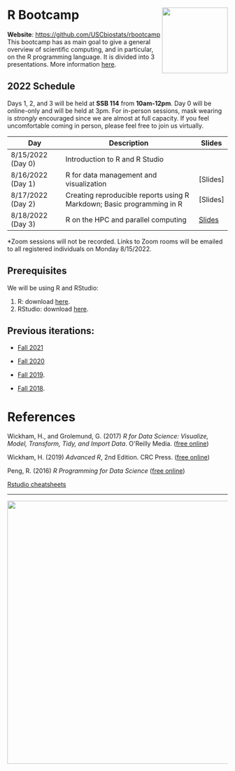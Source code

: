 # R Bootcamp <img src="fig/trojan-rlogo.svg" width="150px" align="right">

**Website**: https://github.com/USCbiostats/rbootcamp
This bootcamp has as main goal to give a general overview of scientific
computing, and in particular, on the R programming language. It is
divided into 3 presentations. More information [here](flyer/flyer.pdf).

## 2022 Schedule

Days 1, 2, and 3 will be held at **SSB 114** from **10am-12pm**. Day 0 will be online-only and will be held at 3pm. For in-person sessions, mask wearing is *strongly* encouraged since we are almost at full capacity. If you feel uncomfortable coming in person, please feel free to join us virtually.  

| Day     | Description | Slides|
| ----------- | ----------- |----------- |
| 8/15/2022 (Day 0) | Introduction to R and R Studio | 
| 8/16/2022 (Day 1) | R for data management and visualization  | [Slides]|
| 8/17/2022 (Day 2) | Creating reproducible reports using R Markdown; Basic programming in R | [Slides]| 
| 8/18/2022 (Day 3) | R on the HPC and parallel computing | [Slides](day3/Rbootcamp_Day3.pdf)|

*Zoom sessions will not be recorded. Links to Zoom rooms will be emailed to all registered individuals on Monday 8/15/2022.

## Prerequisites

We will be using R and RStudio:

1.  R: download [here](https://cran.r-project.org/).
2.  RStudio: download [here](https://www.rstudio.com/products/rstudio/download/#download).

## Previous iterations:

- [Fall 2021](https://github.com/USCbiostats/rbootcamp/tree/fy2021)

- [Fall 2020](https://github.com/USCbiostats/rbootcamp/tree/fall2020)
 
- [Fall 2019](https://github.com/USCbiostats/rbootcamp/tree/fall2019).

- [Fall 2018](https://github.com/USCbiostats/rbootcamp/tree/fall2018).

# References

Wickham, H., and Grolemund, G. (2017) *R for Data Science: Visualize, Model, Transform, Tidy, and Import Data*. O'Reilly Media. ([free online](http://r4ds.had.co.nz/))

Wickham, H. (2019) *Advanced R*, 2nd Edition. CRC Press. ([free online](https://adv-r.hadley.nz/))

Peng, R. (2016) *R Programming for Data Science* ([free online](https://bookdown.org/rdpeng/rprogdatascience))

[Rstudio cheatsheets](https://www.rstudio.com/resources/cheatsheets/)

----

<div align="center">

<img src="fig/hex-stickers.png" width="600px">

</div>
